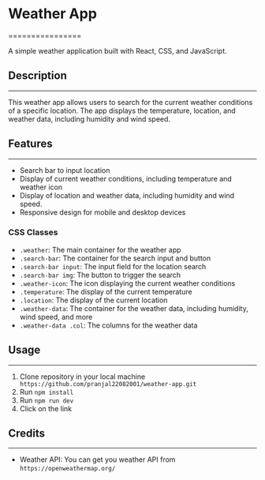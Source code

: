 # Weather App
================

A simple weather application built with React, CSS, and JavaScript.

## Description
---------------

This weather app allows users to search for the current weather conditions of a specific location. The app displays the temperature, location, and weather data, including humidity and wind speed.

## Features
------------

* Search bar to input location
* Display of current weather conditions, including temperature and weather icon
* Display of location and weather data, including humidity and wind speed.
* Responsive design for mobile and desktop devices


### CSS Classes

* `.weather`: The main container for the weather app
* `.search-bar`: The container for the search input and button
* `.search-bar input`: The input field for the location search
* `.search-bar img`: The button to trigger the search
* `.weather-icon`: The icon displaying the current weather conditions
* `.temperature`: The display of the current temperature
* `.location`: The display of the current location
* `.weather-data`: The container for the weather data, including humidity, wind speed, and more
* `.weather-data .col`: The columns for the weather data

## Usage
-----

1. Clone repository in your local machine ``` https://github.com/pranjal22082001/weather-app.git```
2. Run ``` npm install ```
3. Run ``` npm run dev ```
4. Click on the link
  

## Credits
-------

* Weather API: You can get you weather API from ``` https://openweathermap.org/ ```
  

